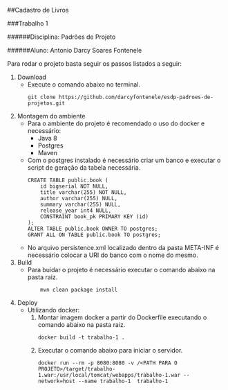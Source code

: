 ##Cadastro de Livros

###Trabalho 1

######Disciplina: Padrões de Projeto

######Aluno: Antonio Darcy Soares Fontenele

Para rodar o projeto basta seguir os passos listados a seguir:
1. Download
    - Execute o comando abaixo no terminal.
        ```
        git clone https://github.com/darcyfontenele/esdp-padroes-de-projetos.git
        ```
2. Montagem do ambiente
    - Para o ambiente do projeto é recomendado o uso do docker e necessário:
        - Java 8
        - Postgres
        - Maven
    - Com o postgres instalado é necessário criar um banco e executar o script de geração da tabela necessária.
        ```
        CREATE TABLE public.book (
            id bigserial NOT NULL,
            title varchar(255) NOT NULL,
            author varchar(255) NULL,
            summary varchar(255) NULL,
            release_year int4 NULL,
            CONSTRAINT book_pk PRIMARY KEY (id)
        );
        ALTER TABLE public.book OWNER TO postgres;
        GRANT ALL ON TABLE public.book TO postgres;
        ```
   - No arquivo persistence.xml localizado dentro da pasta META-INF é necessário colocar a URI do banco com o nome do mesmo.
3. Build
    - Para buidar o projeto é necessário executar o comando abaixo na pasta raiz.
        ```
            mvn clean package install
        ```
4. Deploy
    - Utilizando docker:
        1. Montar imagem docker a partir do Dockerfile executando o comando abaixo na pasta raiz.
            ```
            docker build -t trabalho-1 .
            ```
        2. Executar o comando abaixo para iniciar o servidor.
            ```
            docker run --rm -p 8080:8080 -v /<PATH PARA O PROJETO>/target/trabalho-1.war:/usr/local/tomcat/webapps/trabalho-1.war --network=host --name trabalho-1  trabalho-1
            ```